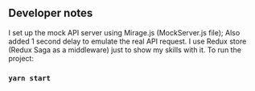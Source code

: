 ## Developer notes

I set up the mock API server using Mirage.js (MockServer.js file); Also added 1 second delay to emulate the real API request.
I use Redux store (Redux Saga as a middleware) just to show my skills with it.
To run the project:

### `yarn start`

